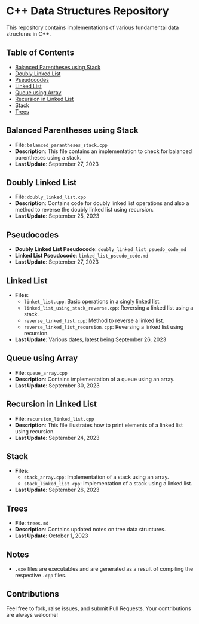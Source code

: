 # C++ Data Structures Repository

This repository contains implementations of various fundamental data structures in C++.

## Table of Contents

- [Balanced Parentheses using Stack](#balanced-parentheses-using-stack)
- [Doubly Linked List](#doubly-linked-list)
- [Pseudocodes](#pseudocodes)
- [Linked List](#linked-list)
- [Queue using Array](#queue-using-array)
- [Recursion in Linked List](#recursion-in-linked-list)
- [Stack](#stack)
- [Trees](#trees)

## Balanced Parentheses using Stack

- **File**: `balanced_parantheses_stack.cpp`
- **Description**: This file contains an implementation to check for balanced parentheses using a stack.
- **Last Update**: September 27, 2023

## Doubly Linked List

- **File**: `doubly_linked_list.cpp`
- **Description**: Contains code for doubly linked list operations and also a method to reverse the doubly linked list using recursion.
- **Last Update**: September 25, 2023

## Pseudocodes

- **Doubly Linked List Pseudocode**: `doubly_linked_list_psuedo_code_md`
- **Linked List Pseudocode**: `linked_list_pseudo_code.md`
- **Last Update**: September 27, 2023

## Linked List

- **Files**:
  - `linket_list.cpp`: Basic operations in a singly linked list.
  - `linked_list_using_stack_reverse.cpp`: Reversing a linked list using a stack.
  - `reverse_linked_list.cpp`: Method to reverse a linked list.
  - `reverse_linked_list_recursion.cpp`: Reversing a linked list using recursion.
- **Last Update**: Various dates, latest being September 26, 2023

## Queue using Array

- **File**: `queue_array.cpp`
- **Description**: Contains implementation of a queue using an array.
- **Last Update**: September 30, 2023

## Recursion in Linked List

- **File**: `recursion_linked_list.cpp`
- **Description**: This file illustrates how to print elements of a linked list using recursion.
- **Last Update**: September 24, 2023

## Stack

- **Files**:
  - `stack_array.cpp`: Implementation of a stack using an array.
  - `stack_linked_list.cpp`: Implementation of a stack using a linked list.
- **Last Update**: September 26, 2023

## Trees

- **File**: `trees.md`
- **Description**: Contains updated notes on tree data structures.
- **Last Update**: October 1, 2023

## Notes
- `.exe` files are executables and are generated as a result of compiling the respective `.cpp` files.

## Contributions

Feel free to fork, raise issues, and submit Pull Requests. Your contributions are always welcome!

